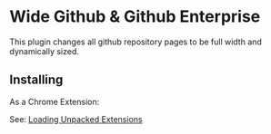 Wide Github & Github Enterprise
===========

This plugin changes all github repository pages to be full width and dynamically sized.

Installing
----------

As a Chrome Extension:

See: [Loading Unpacked Extensions](https://developer.chrome.com/extensions/getstarted#unpacked)

